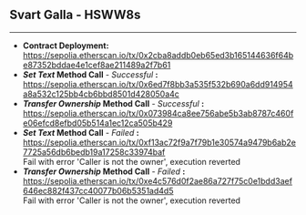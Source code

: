 ## Svart Galla - HSWW8s  
---  
- **Contract Deployment:**  
https://sepolia.etherscan.io/tx/0x2cba8addb0eb65ed3b165144636f64be87352bddae4e1cef8ae211489a2f7b61  
- ***Set Text* Method Call** - *Successful* **:**  
https://sepolia.etherscan.io/tx/0x6ed7f8bb3a535f532b690a6dd914954a8a532c125bb4cb6bbd8501d428050a4c  
- ***Transfer Ownership* Method Call** - *Successful* **:**
https://sepolia.etherscan.io/tx/0x073984ca8ee756abe5b3ab8787c460fe06efcd8efbd05b514a1ec12ca505b429  
- ***Set Text* Method Call** - *Failed* **:**  
https://sepolia.etherscan.io/tx/0xf13ac72f9a7f79b1e30574a9479b6ab2e7725a56db6bedb19a17258c33974baf  
Fail with error 'Caller is not the owner', execution reverted  
- ***Transfer Ownership* Method Call** - *Failed* **:**  
https://sepolia.etherscan.io/tx/0xe4c576d0f2ae86a727f75c0e1bdd3aef646ec882f437cc40077b06b5351ad4d5  
Fail with error 'Caller is not the owner', execution reverted  

